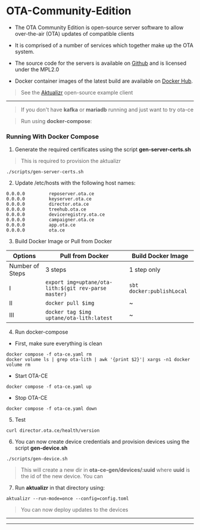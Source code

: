 # OTA-Community-Edition

- The OTA Community Edition is open-source server software to allow over-the-air (OTA) updates of compatible clients

- It is comprised of a number of services which together make up the OTA system.

- The source code for the servers is available on [Github](https://github.com/advancedtelematic) and is licensed under the MPL2.0

- Docker container images of the latest build are available on [Docker Hub](https://hub.docker.com/u/advancedtelematic).
> See the [Aktualizr](https://github.com/advancedtelematic/aktualizr) open-source example client
---
> If you don't have **kafka** or **mariadb** running and just want to try ota-ce

> Run using **docker-compose**:
### Running With Docker Compose
1. Generate the required certificates using the script **gen-server-certs.sh**
>This is required to provision the aktualizr
```
./scripts/gen-server-certs.sh
```
2. Update /etc/hosts with the following host names:

```
0.0.0.0         reposerver.ota.ce
0.0.0.0         keyserver.ota.ce
0.0.0.0         director.ota.ce
0.0.0.0         treehub.ota.ce
0.0.0.0         deviceregistry.ota.ce
0.0.0.0         campaigner.ota.ce
0.0.0.0         app.ota.ce
0.0.0.0         ota.ce
```

3. Build Docker Image or Pull from Docker

|     Options     |Pull from Docker            | Build Docker Image            |
|----------------|-------------------------------|-----------------------------|
|Number of Steps|3 steps|1 step only|
|I|`export img=uptane/ota-lith:$(git rev-parse master)`|`sbt docker:publishLocal`|
|II|`docker pull $img`|      ~     |
|III|`docker tag $img uptane/ota-lith:latest`|~|

4. Run docker-compose

- First, make sure everything is clean
```
docker compose -f ota-ce.yaml rm
docker volume ls | grep ota-lith | awk '{print $2}'| xargs -n1 docker volume rm

```
- Start OTA-CE
```
docker compose -f ota-ce.yaml up
```
- Stop OTA-CE
```
docker compose -f ota-ce.yaml down
```

5. Test

```
curl director.ota.ce/health/version
```

6. You can now create device credentials and provision devices using the script **gen-device.sh**

 ```
 ./scripts/gen-device.sh
 ```
 > This will create a new dir in **ota-ce-gen/devices/:uuid** where **uuid** is the id of the new device. You can

7. Run **aktualizr** in that directory using:
```
aktualizr --run-mode=once --config=config.toml
```   
  > You can now deploy updates to the devices
---
---

